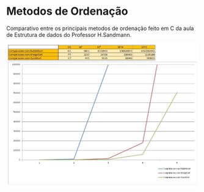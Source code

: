  # Metodos de Ordenação

Comparativo entre os principais metodos de ordenação feito em C da aula de Estrutura de dados do Professor H.Sandmann.

![Comparação de metodos](/Comparandometodos.png)
